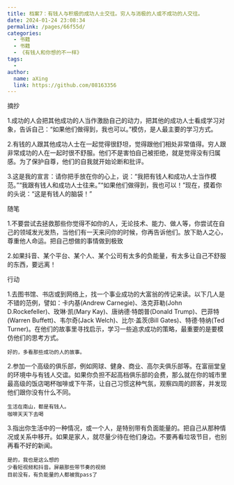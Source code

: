 ```yaml
---
title: 档案7：有钱人与积极的成功人士交往。穷人与消极的人或不成功的人交往。
date: 2024-01-24 23:08:34
permalink: /pages/66f55d/
categories:
  - 书籍
  - 书籍
  - 《有钱人和你想的不一样》
tags:
  - 
author: 
  name: aXing
  link: https://github.com/08163356
---
```



摘抄

1.成功的人会把其他成功的人当作激励自己的动力，把其他的成功人士看成学习对象，告诉自己：“如果他们做得到，我也可以。”模仿，是人最主要的学习方式。

2.有钱的人跟其他成功人士在一起觉得很舒坦，觉得跟他们相处非常值得。穷人跟非常成功的人在一起时很不舒服。他们不是害怕自己被拒绝，就是觉得没有归属感。为了保护自尊，他们的自我就开始论断和批评。

3.这是我的宣言：请你把手放在你的心上，说：“我把有钱人和成功人士当作模范。”“我跟有钱人和成功人士往来。”“如果他们做得到，我也可以！”现在，摸着你的头说：“这是有钱人的脑袋！”

随笔

1.不要尝试去拯救那些你觉得不如你的人，无论技术、能力、做人等，你尝试在自己的领域发光发热，当他们有一天来问你的时候，你再告诉他们。放下助人之心，尊重他人命运。把自己想做的事情做到极致

2.如果抖音、某个平台、某个人、某个公司有太多的负能量，有太多让自己不舒服的东西，要远离！
<!-- more -->

行动

1.去图书馆、书店或到网络上，找一个事业成功的大富翁的传记来读。以下几人是不错的范例，譬如：卡内基(Andrew Carnegie)、洛克菲勒(John D.Rockefeller)、玫琳·凯(Mary Kay)、唐纳德·特朗普(Donald Trump)、巴菲特(Warren Buffett)、韦尔奇(Jack Welch)、比尔·盖茨(Bill Gates)、特德·特纳(Ted Turner)。在他们的故事里寻找启示，学习一些追求成功的策略，最重要的是要模仿他们的思考方式。

```
好的，多看那些成功的人的故事。
```

2.参加一个高级的俱乐部，例如网球、健身、商业、高尔夫俱乐部等。在富丽堂皇的环境中与有钱人交谊。如果你负担不起高档俱乐部的会费，那么就在你的城市里最高级的饭店喝杯咖啡或下午茶，让自己习惯这种气氛，观察四周的顾客，并发现他们跟你没有什么不同。

```
生活在南山，都是有钱人。
咖啡天天下去喝
```

3.指出你生活中的一种情况，或一个人，是特别带有负面能量的。把自己从那种情况或关系中移开。如果是家人，就尽量少待在他们身边。不要再看垃圾节目，也别再看不好的新闻。

```
是的，我也是这么想的
少看短视频和抖音。屏蔽那些带节奏的视频
目前没有，有负能量的人都被我pass了

```

